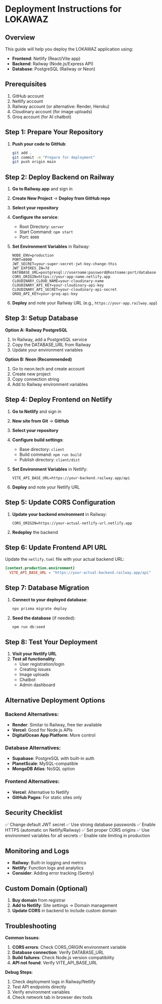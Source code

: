 # Deployment Instructions for LOKAWAZ

## Overview
This guide will help you deploy the LOKAWAZ application using:
- **Frontend**: Netlify (React/Vite app)
- **Backend**: Railway (Node.js/Express API)
- **Database**: PostgreSQL (Railway or Neon)

## Prerequisites
1. GitHub account
2. Netlify account
3. Railway account (or alternative: Render, Heroku)
4. Cloudinary account (for image uploads)
5. Groq account (for AI chatbot)

## Step 1: Prepare Your Repository

1. **Push your code to GitHub**:
   ```bash
   git add .
   git commit -m "Prepare for deployment"
   git push origin main
   ```

## Step 2: Deploy Backend on Railway

1. **Go to Railway.app** and sign in
2. **Create New Project** → **Deploy from GitHub repo**
3. **Select your repository**
4. **Configure the service**:
   - Root Directory: `server`
   - Start Command: `npm start`
   - Port: `8000`

5. **Set Environment Variables** in Railway:
   ```
   NODE_ENV=production
   PORT=8000
   JWT_SECRET=your-super-secret-jwt-key-change-this
   JWT_EXPIRES_IN=7d
   DATABASE_URL=postgresql://username:password@hostname:port/database
   CORS_ORIGIN=https://your-app-name.netlify.app
   CLOUDINARY_CLOUD_NAME=your-cloudinary-name
   CLOUDINARY_API_KEY=your-cloudinary-api-key
   CLOUDINARY_API_SECRET=your-cloudinary-api-secret
   GROQ_API_KEY=your-groq-api-key
   ```

6. **Deploy** and note your Railway URL (e.g., `https://your-app.railway.app`)

## Step 3: Setup Database

**Option A: Railway PostgreSQL**
1. In Railway, add a PostgreSQL service
2. Copy the DATABASE_URL from Railway
3. Update your environment variables

**Option B: Neon (Recommended)**
1. Go to neon.tech and create account
2. Create new project
3. Copy connection string
4. Add to Railway environment variables

## Step 4: Deploy Frontend on Netlify

1. **Go to Netlify** and sign in
2. **New site from Git** → **GitHub**
3. **Select your repository**
4. **Configure build settings**:
   - Base directory: `client`
   - Build command: `npm run build`
   - Publish directory: `client/dist`

5. **Set Environment Variables** in Netlify:
   ```
   VITE_API_BASE_URL=https://your-backend.railway.app/api
   ```

6. **Deploy** and note your Netlify URL

## Step 5: Update CORS Configuration

1. **Update your backend environment** in Railway:
   ```
   CORS_ORIGIN=https://your-actual-netlify-url.netlify.app
   ```

2. **Redeploy** the backend

## Step 6: Update Frontend API URL

Update the `netlify.toml` file with your actual backend URL:
```toml
[context.production.environment]
  VITE_API_BASE_URL = "https://your-actual-backend.railway.app/api"
```

## Step 7: Database Migration

1. **Connect to your deployed database**:
   ```bash
   npx prisma migrate deploy
   ```

2. **Seed the database** (if needed):
   ```bash
   npm run db:seed
   ```

## Step 8: Test Your Deployment

1. **Visit your Netlify URL**
2. **Test all functionality**:
   - User registration/login
   - Creating issues
   - Image uploads
   - Chatbot
   - Admin dashboard

## Alternative Deployment Options

### Backend Alternatives:
- **Render**: Similar to Railway, free tier available
- **Vercel**: Good for Node.js APIs
- **DigitalOcean App Platform**: More control

### Database Alternatives:
- **Supabase**: PostgreSQL with built-in auth
- **PlanetScale**: MySQL-compatible
- **MongoDB Atlas**: NoSQL option

### Frontend Alternatives:
- **Vercel**: Alternative to Netlify
- **GitHub Pages**: For static sites only

## Security Checklist

✅ Change default JWT secret
✅ Use strong database passwords
✅ Enable HTTPS (automatic on Netlify/Railway)
✅ Set proper CORS origins
✅ Use environment variables for all secrets
✅ Enable rate limiting in production

## Monitoring and Logs

- **Railway**: Built-in logging and metrics
- **Netlify**: Function logs and analytics
- **Consider**: Adding error tracking (Sentry)

## Custom Domain (Optional)

1. **Buy domain** from registrar
2. **Add to Netlify**: Site settings → Domain management
3. **Update CORS** in backend to include custom domain

## Troubleshooting

**Common Issues**:
1. **CORS errors**: Check CORS_ORIGIN environment variable
2. **Database connection**: Verify DATABASE_URL
3. **Build failures**: Check Node.js version compatibility
4. **API not found**: Verify VITE_API_BASE_URL

**Debug Steps**:
1. Check deployment logs in Railway/Netlify
2. Test API endpoints directly
3. Verify environment variables
4. Check network tab in browser dev tools
